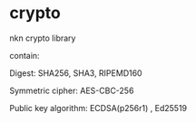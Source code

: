 # crypto

nkn crypto library

contain:

Digest: SHA256, SHA3, RIPEMD160

Symmetric cipher: AES-CBC-256

Public key algorithm: ECDSA(p256r1) , Ed25519

